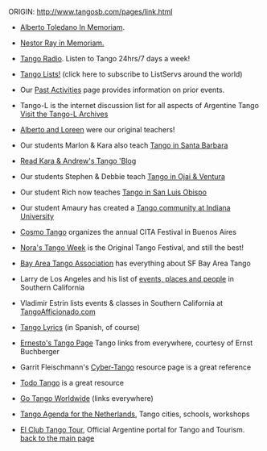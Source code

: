 ORIGIN: http://www.tangosb.com/pages/link.html



-   [Alberto Toledano In Memoriam](pages/toledano.html).
-   [Nestor Ray in Memoriam.](pages/seminars/nestor_pat/nestorwords.html)
-   [Tango Radio](http://www.batanga.com/sp/LaunchPlaylistEM.asp?c=wm&StationID=17&Format=wm&context=microsoft). Listen to Tango 24hrs/7 days a week!
-   [Tango Lists!](pages/lstsrvmap.html) (click here to subscribe to ListServs around the world)
-   Our [Past Activities](http://www.tangosb.com/pages/past_activities.html) page provides information on prior events.


-   Tango-L is the internet discussion list for all aspects of Argentine Tango
    [Visit the Tango-L Archives](http://pythia.uoregon.edu/%7Ellynch/Tango-L/)


-   [Alberto and Loreen](http://www.tanguero.com) were our original teachers!


-   Our students Marlon & Kara also teach [Tango in Santa Barbara](http://TangoSB.com/pages/Marlon&Kara.pdf)
-   [Read Kara & Andrew's Tango 'Blog](http://TangoVoice.com)

-   Our students Stephen & Debbie teach [Tango in Ojai & Ventura](http://QuantumTango.net)
-   Our student Rich now teaches [Tango in San Luis Obispo](http://SLOtango.org)
-   Our student Amaury has created a [Tango community at Indiana University](http://bloomingtontango.net)


-   [Cosmo Tango](http://www.cosmotango.com) organizes the annual CITA Festival in Buenos Aires
-   [Nora's Tango Week](http://www.TangoWeek.com) is the Original Tango Festival, and still the best!
-   [Bay Area Tango Association](http://www.batango.com/) has everything about SF Bay Area Tango
-   Larry de Los Angeles and his list of [events, places and people](http://home.att.net/~larrydla/tango_info.html) in Southern California
-   Vladimir Estrin lists events & classes in Southern California at [TangoAfficionado.com](http://www.tangoafficionado.com)
-   [Tango Lyrics](http://arcadia.informatik.uni-muenchen.de/rec/argentina/tangos/) (in Spanish, of course)
-   [Ernesto's Tango Page](http://www.ernesto.cc/) Tango links from everywhere, courtesy of Ernst Buchberger
-   Garrit Fleischmann's [Cyber-Tango](http://www.cyber-tango.com/e/tango_e.html) resource page is a great reference
-   [Todo Tango](http://www.todotango.com/english/home.asp) is a great resource
-   [Go Tango Worldwide](http://www.xs4all.nl/~disegno/tango/) (links everywhere)

-   [Tango Agenda for the Netherlands](http://www.xs4all.nl/~disegno/tango/ned_tango_agenda.html), Tango cities, schools, workshops
-   [El Club Tango Tour](http://www.tango-tour.com.ar/Magazine/Pugliese.htm#E), Official Argentine portal for Tango and Tourism.
    [back to the main page](../index.html)